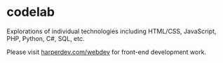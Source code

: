 # codelab
Explorations of individual technologies including HTML/CSS, JavaScript, PHP, Python, C#, SQL, etc.

Please visit [harperdev.com/webdev](http://harperdev.com/webdev) for front-end development work.

